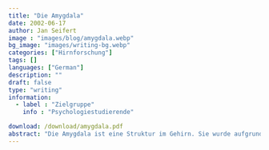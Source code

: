 ```yaml
---
title: "Die Amygdala"
date: 2002-06-17
author: Jan Seifert
image : "images/blog/amygdala.webp"
bg_image: "images/writing-bg.webp"
categories: ["Hirnforschung"]
tags: []
languages: ["German"]
description: ""
draft: false
type: "writing"
information:
  - label : "Zielgruppe"
    info : "Psychologiestudierende"

download: /download/amygdala.pdf
abstract: "Die Amygdala ist eine Struktur im Gehirn. Sie wurde aufgrund ihrer Form benannt nach dem griechischen Wort für Mandelkern. Sie liegt beiderseits anterior im Temporallappen des Gehirns. Sie ist wesentlich an der Verarbeitung emotionaler Information beteiligt. Diese Arbeit gibt einen kurzen Überblick in Struktur und Funktion dieses winzigen wie faszinierenden Zellhaufens."
---
```

